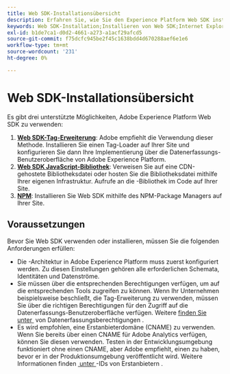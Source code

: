 ```yaml
---
title: Web SDK-Installationsübersicht
description: Erfahren Sie, wie Sie den Experience Platform Web SDK installieren.
keywords: Web SDK-Installation;Installieren von Web SDK;Internet Explorer;Promise;npm-Paket
exl-id: b1de7ca1-d0d2-4661-a273-a1acf29afcd5
source-git-commit: f75dcfc945be2f45c1638bdd4d670288aef6e1e6
workflow-type: tm+mt
source-wordcount: '231'
ht-degree: 0%

---
```


# Web SDK-Installationsübersicht

Es gibt drei unterstützte Möglichkeiten, Adobe Experience Platform Web SDK zu verwenden:

1. **[Web SDK-Tag-Erweiterung](extension.md)**: Adobe empfiehlt die Verwendung dieser Methode. Installieren Sie einen Tag-Loader auf Ihrer Site und konfigurieren Sie dann Ihre Implementierung über die Datenerfassungs-Benutzeroberfläche von Adobe Experience Platform.
1. **[Web SDK JavaScript-Bibliothek](library.md)**: Verweisen Sie auf eine CDN-gehostete Bibliotheksdatei oder hosten Sie die Bibliotheksdatei mithilfe Ihrer eigenen Infrastruktur. Aufrufe an die -Bibliothek im Code auf Ihrer Site.
1. **[NPM](npm.md)**: Installieren Sie Web SDK mithilfe des NPM-Package Managers auf Ihrer Site.

## Voraussetzungen

Bevor Sie Web SDK verwenden oder installieren, müssen Sie die folgenden Anforderungen erfüllen:

* Die -Architektur in Adobe Experience Platform muss zuerst konfiguriert werden. Zu diesen Einstellungen gehören alle erforderlichen Schemata, Identitäten und Datenströme.
* Sie müssen über die entsprechenden Berechtigungen verfügen, um auf die entsprechenden Tools zugreifen zu können. Wenn Ihr Unternehmen beispielsweise beschließt, die Tag-Erweiterung zu verwenden, müssen Sie über die richtigen Berechtigungen für den Zugriff auf die Datenerfassungs-Benutzeroberfläche verfügen. Weitere [&#x200B; finden Sie unter &#x200B;](https://experienceleague.adobe.com/docs/experience-platform/collection/permissions.html?lang=de) von Datenerfassungsberechtigungen .
* Es wird empfohlen, eine Erstanbieterdomäne (CNAME) zu verwenden. Wenn Sie bereits über einen CNAME für Adobe Analytics verfügen, können Sie diesen verwenden. Testen in der Entwicklungsumgebung funktioniert ohne einen CNAME, aber Adobe empfiehlt, einen zu haben, bevor er in der Produktionsumgebung veröffentlicht wird. Weitere Informationen finden [&#x200B; unter &#x200B;](../identity/first-party-device-ids.md)-IDs von Erstanbietern .
